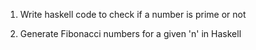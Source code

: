 1. Write haskell code to check if a number is prime or not

2. Generate Fibonacci numbers for a given 'n' in Haskell